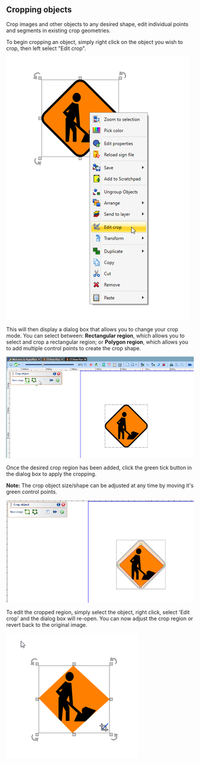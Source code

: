 ## Cropping objects

Crop images and other objects to any desired shape, edit individual points and segments in existing crop geometries.

To begin cropping an object, simply right click on the object you wish to crop, then left select "Edit crop".

![Edit_crop](./assets/Edit_crop.png)

This will then display a dialog box that allows you to change your crop mode. You can select between: **Rectangular region**, which allows you to select and crop a rectangular region; or **Polygon region**, which allows you to add multiple control points to create the crop shape.

![Crop_box](./assets/Crop_box.png)

Once the desired crop region has been added, click the green tick button in the dialog box to apply the cropping. 

**Note:** The crop object size/shape can be adjusted at any time by moving it's green control points.

![Cropped_image](./assets/Cropped_image.png)

To edit the cropped region, simply select the object, right click, select 'Edit crop' and the dialog box will re-open.  You can now adjust the crop region or revert back to the original image.

![Finished_crop](./assets/Finished_crop.png)